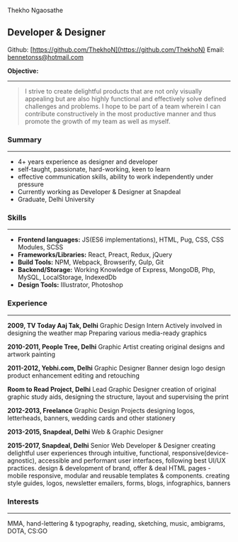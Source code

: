 Thekho Ngaosathe

## Developer & Designer

Github: [https://github.com/ThekhoN](https://github.com/ThekhoN)
Email: bennetonss@hotmail.com


 **Objective:**

 ---------------------
>I strive to create delightful products that are not only visually appealing but are also highly functional and effectively solve defined challenges and problems.
>I hope to be part of a team wherein I can contribute constructively in the most productive manner and thus promote the growth of my team as well as myself.

### Summary

----------------------------
* 4+ years experience as designer and developer
* self-taught, passionate, hard-working, keen to learn
* effective communication skills, ability to work independently under pressure
* Currently working as Developer & Designer at Snapdeal
* Graduate, Delhi University

### Skills
------------------
* **Frontend languages:** JS(ES6 implementations), HTML, Pug, CSS, CSS Modules, SCSS
* **Frameworks/Libraries:** React, Preact, Redux, jQuery
* **Build Tools:** NPM, Webpack, Browserify, Gulp, Git
* **Backend/Storage:** Working Knowledge of Express, MongoDB, Php, MySQL, LocalStorage, IndexedDb
* **Design Tools:** IIlustrator, Photoshop

### Experience
------------------------------
**2009, TV Today Aaj Tak, Delhi**
Graphic Design Intern
Actively involved in designing the weather map
Preparing various media-ready graphics

**2010-2011, People Tree, Delhi**
Graphic Artist
creating original designs and artwork
painting

**2011-2012,
Yebhi.com, Delhi**
Graphic Designer
Banner design
logo design
product enhancement
editing and retouching

**Room to Read Project, Delhi**
Lead Graphic Designer
creation of original graphic study aids,
designing the structure, layout and supervising the print

**2012-2013, Freelance**
Graphic Design Projects
designing logos, letterheads, banners, wedding cards and other stationery

**2013-2015, Snapdeal, Delhi**
Web & Graphic Designer

**2015-2017, Snapdeal, Delhi**
Senior Web Developer & Designer
creating delightful user experiences through intuitive, functional, responsive(device-agnostic), accessible and performant user interfaces, following best UI/UX practices.
design & development of brand, offer & deal HTML pages - mobile responsive, modular and reusable templates & components.
creating style guides, logos, newsletter emailers, forms, blogs, infographics, banners

### Interests
------------------------------
MMA, hand-lettering & typography, reading, sketching, music, ambigrams, DOTA, CS:GO

